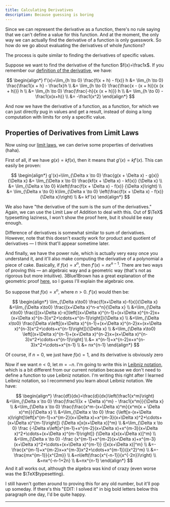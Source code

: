 ```yaml
---
title: Calculating Derivatives
description: Because guessing is boring
---
```


Since we can represent the derivative as a function, there's no rule saying that we can't define a value for this function. And at the moment, the only way we can actually find the derivative of a function is only guesswork. So how do we go about evaluating the derivatives of whole *functions*?

The process is quite similar to finding the derivatives of specific values.

Suppose we want to find the derivative of the function $f(x)=\frac1x$. If you remember our [definition of the derivative](./what-is-the-derivative), we have:

$$
\begin{align*}
f'(x)=\lim_{h \to 0} \frac{f(x + h) - f(x)} h
&= \lim_{h \to 0} \frac{\frac1{x + h} - \frac1x}h \\
&= \lim_{h \to 0} \frac{\frac{x - (x + h)}{x (x + h)}} h \\
&= \lim_{h \to 0} \frac{\frac{-h}{x (x + h)}} h \\
&= \lim_{h \to 0} -\frac1{x(x+h)} \\
&= -\frac1{x^2}
\end{align*}
$$

And now we have the derivative of a function, as a function, for which we can just directly pug in values and get a result, instead of doing a long computation with limits for only a specific value.

## Properties of Derivatives from Limit Laws

Now using our [limit laws](../unit0-limits/introduction-to-limits#some-properties-of-limits), we can derive some properties of derivatives (haha).

First of all, if we have $g(x)=kf(x)$​, then it means that $g'(x)=kf'(x)$​. This can easily be proven:

$$
\begin{align*}
g'(x)=\lim_{\Delta x \to 0} \frac{g(x + \Delta x) - g(x)} {\Delta x}
&= \lim_{\Delta x \to 0} \frac{kf(x + \Delta x) - kf(x)} {\Delta x} \\
&= \lim_{\Delta x \to 0} k\left(\frac{f(x + \Delta x) - f(x)} {\Delta x}\right) \\
&= \lim_{\Delta x \to 0} k\lim_{\Delta x \to 0} \left(\frac{f(x + \Delta x) - f(x)} {\Delta x}\right) \\
&= kf'(x)
\end{align*}
$$

We also have "the derivative of the sum is the sum of the derivatives." Again, we can use the Limit Law of Addition to deal with this. Out of $\TeX$ typesetting laziness, I won't show the proof here, but it should be easy enough.

Difference of derivatives is somewhat similar to sum of derivatives. However, note that this doesn't exactly work for product and quotient of derivatives — I think that'll appear sometime later.

And finally, we have the power rule, which is actually very easy once you understand it, and it'll also make computing the derivative of a polynomial a piece of cake. Basically, if $f(x)=	x^n$​, then $f'(x)=nx^{n-1}$​. There are two ways of proving this — an algebraic way and a geometric way (that's not as rigorous but more intuitive). 3Blue1Brown has a great explanation of the geometric proof [here](https://www.youtube.com/watch?v=S0_qX4VJhMQ&list=PLZHQObOWTQDMsr9K-rj53DwVRMYO3t5Yr&index=3), so I guess I'll explain the algebraic one.

So suppose that $f(x)=x^n$​, where $n>0$. $f'(x)$ would then be:

$$
\begin{align*}
\lim_{\Delta x\to0} \frac{f(x+\Delta x)-f(x)}{\Delta x}
&=\lim_{\Delta x\to0} \frac{(x+\Delta x)^n-x^n}{\Delta x} \\
&=\lim_{\Delta x\to0} \frac{[(x+\Delta x)-x]\left[(x+\Delta x)^{n-1}+(x+\Delta x)^{n-2}x+(x+\Delta x)^{n-3}x^2+\cdots+x^{n-1}\right]}{\Delta x} \\
&=\lim_{\Delta x\to0} \frac{\Delta x\left[(x+\Delta x)^{n-1}+(x+\Delta x)^{n-2}x+(x+\Delta x)^{n-3}x^2+\cdots+x^{n-1}\right]}{\Delta x} \\
&=\lim_{\Delta x\to0} \left[(x+\Delta x)^{n-1}+(x+\Delta x)^{n-2}x+(x+\Delta x)^{n-3}x^2+\cdots+x^{n-1}\right] \\
&= x^{n-1}+x^{n-2}x+x^{n-3}x^2+\cdots+x^{n-1} \\
&= nx^{n-1}
\end{align*}
$$

Of course, if $n=0$, we just have $f(x)=1$, and its derivative is obviously zero

Now if we want $n<0$, let $m=-n$​. I'm going to write this in [Leibniz notation](./leibniz-notation), which is a bit different from our current notation because we don't need to define a function to use Leibniz notation. I'm writing this right after I learned Leibniz notation, so I recommend you learn about Leibniz notation. We have:

$$
\begin{align*}
\frac{df}{dx}=\frac{d}{dx}\left(\frac1{x^m}\right)
&=\lim_{\Delta x \to 0} \frac{\frac1{(x + \Delta x)^m} - \frac1{x^m}}{\Delta x} \\
&=\lim_{\Delta x \to 0} \frac{\frac{x^m-(x+\Delta x)^m}{x^m(x + \Delta x)^m}}{\Delta x} \\
&=\lim_{\Delta x \to 0} \frac
{\left[x-(x+\Delta x)\right]\left[x^{m-1}+x^{m-2}(x+\Delta x)+x^{m-3}(x+\Delta x)^2+\cdots+(x+\Delta x)^{m-1}\right]}
{\Delta x[x(x+\Delta x)]^m} \\
&=\lim_{\Delta x \to 0} \frac
{-\Delta x\left[x^{m-1}+x^{m-2}(x+\Delta x)+x^{m-3}(x+\Delta x)^2+\cdots+(x+\Delta x)^{m-1}\right]}
{\Delta x[x(x+\Delta x)]^m} \\
&=\lim_{\Delta x \to 0} -\frac
{x^{m-1}+x^{m-2}(x+\Delta x)+x^{m-3}(x+\Delta x)^2+\cdots+(x+\Delta x)^{m-1}}
{[x(x+\Delta x)]^m} \\
&=-\frac{x^{m-1}+x^{m-2}x+x^{m-3}x^2+\cdots+x^{m-1}}{(x^2)^m} \\
&=-\frac{mx^{m-1}}{x^{2m}} \\
&=n\left(\frac{x^{-n-1}}{x^{-2n}}\right) \\
&=nx^{-n-1+2n} \\
&=nx^{n-1}
\end{align*}
$$
And it all works out, although the algebra was kind of crazy (even worse was the $\TeX$​ typesetting).

I still haven't gotten around to proving this for any old number, but it'll pop up someday. If there's this "EDIT: I solved it" in big bold letters below this paragraph one day, I'd be quite happy.

---

